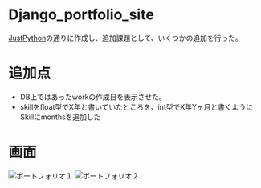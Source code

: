 # Django_portfolio_site
[JustPython](https://just-python.com/learning/portfolio/b50097af-7a2e-407d-b065-2df48e485eaf#module)の通りに作成し、追加課題として、いくつかの追加を行った。
# 追加点
- DB上ではあったworkの作成日を表示させた。
- skillをfloat型でX年と書いていたところを、int型でX年Yヶ月と書くようにSkillにmonthsを追加した
# 画面
![ポートフォリオ１](https://github.com/mizugame634978/Django_portfolio_site/assets/83535489/abf2dead-b628-4ae7-958d-84c5eb8929f7)
![ポートフォリオ２](https://github.com/mizugame634978/Django_portfolio_site/assets/83535489/a83d2470-c9f9-4e42-8ef6-adfefd49f840)
